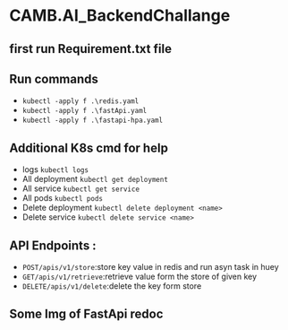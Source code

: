 # CAMB.AI_BackendChallange

## first run Requirement.txt file 

## Run commands

- `kubectl -apply f .\redis.yaml`
- `kubectl -apply f .\fastApi.yaml`
- `kubectl -apply f .\fastapi-hpa.yaml`

## Additional K8s cmd for help
 - logs `kubectl logs`
 - All deployment `kubectl get deployment`
 - All service `kubectl get service`
 - All pods `kubectl pods`
 - Delete deployment `kubectl delete deployment <name>`
 - Delete service `kubectl delete service <name>`

## API Endpoints :

- `POST/apis/v1/store`:store key value in redis and run asyn task in huey
- `GET/apis/v1/retrieve`:retrieve value form the store of given key
- `DELETE/apis/v1/delete`:delete the key form store

## Some Img of FastApi redoc


